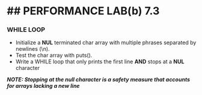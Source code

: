 # ## PERFORMANCE LAB(b) 7.3

### WHILE LOOP

* Initialize a **NUL** terminated char array with multiple phrases separated by newlines (\n).
* Test the char array with puts().
* Write a WHILE loop that only prints the first line **AND** stops at a **NUL** character

***NOTE: Stopping at the null character is a safety measure that accounts for arrays lacking a new line***
